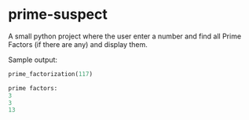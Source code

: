 # prime-suspect
A small python project where the user enter a number and find all Prime Factors (if there are any) and display them.

Sample output:
```python
prime_factorization(117)

prime factors: 
3
3
13
```
